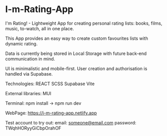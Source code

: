 # I-m-Rating-App

I'm Rating! - Lightweight App for creating personal rating lists: books, films, music, to-watch, all in one place.

This App provides an easy way to create custom favourites lists with dynamic rating. 

Data is currently being stored in Local Storage with future back-end communication in mind. 

UI is minimalistic and mobile-first. User creation and authorisation is handled via Supabase.

Technologies:
REACT
SCSS
Supabase
Vite

External libraries:
MUI

Terminal:
npm install -> npm run dev

WebPage: https://i-m-rating-app.netlify.app

Test account to try out:
email: someone@email.com
password: TWqhHORyyGiCbpOrahOF


